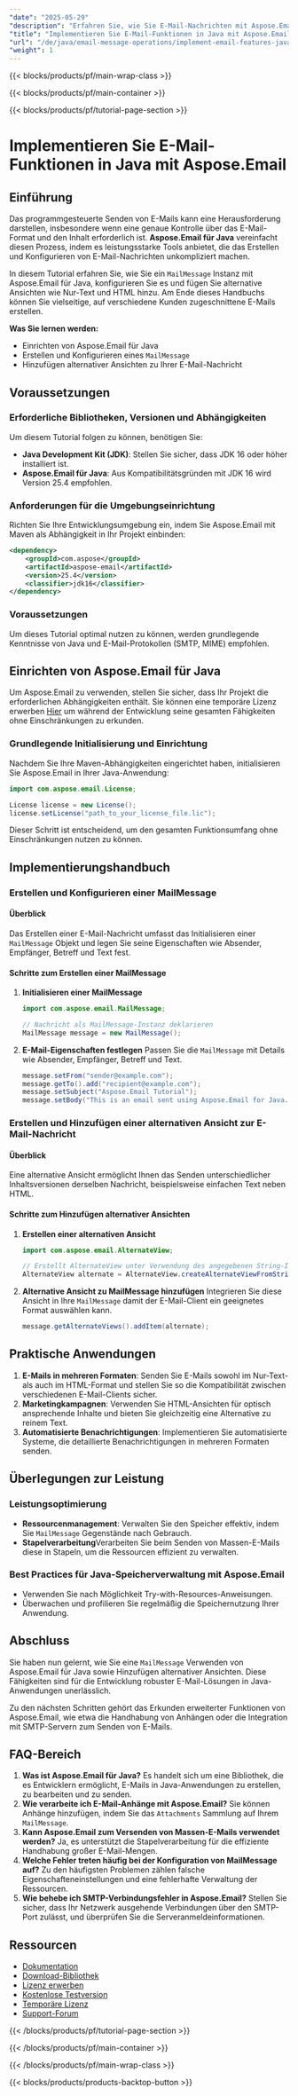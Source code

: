 ```yaml
---
"date": "2025-05-29"
"description": "Erfahren Sie, wie Sie E-Mail-Nachrichten mit Aspose.Email für Java erstellen und konfigurieren. Diese Anleitung behandelt das Einrichten von MailMessage, das Hinzufügen alternativer Ansichten und die Leistungsoptimierung."
"title": "Implementieren Sie E-Mail-Funktionen in Java mit Aspose.Email – Ein umfassender Leitfaden"
"url": "/de/java/email-message-operations/implement-email-features-java-aspose-email/"
"weight": 1
---
```


{{< blocks/products/pf/main-wrap-class >}}

{{< blocks/products/pf/main-container >}}

{{< blocks/products/pf/tutorial-page-section >}}
# Implementieren Sie E-Mail-Funktionen in Java mit Aspose.Email

## Einführung

Das programmgesteuerte Senden von E-Mails kann eine Herausforderung darstellen, insbesondere wenn eine genaue Kontrolle über das E-Mail-Format und den Inhalt erforderlich ist. **Aspose.Email für Java** vereinfacht diesen Prozess, indem es leistungsstarke Tools anbietet, die das Erstellen und Konfigurieren von E-Mail-Nachrichten unkompliziert machen.

In diesem Tutorial erfahren Sie, wie Sie ein `MailMessage` Instanz mit Aspose.Email für Java, konfigurieren Sie es und fügen Sie alternative Ansichten wie Nur-Text und HTML hinzu. Am Ende dieses Handbuchs können Sie vielseitige, auf verschiedene Kunden zugeschnittene E-Mails erstellen.

**Was Sie lernen werden:**
- Einrichten von Aspose.Email für Java
- Erstellen und Konfigurieren eines `MailMessage`
- Hinzufügen alternativer Ansichten zu Ihrer E-Mail-Nachricht

## Voraussetzungen

### Erforderliche Bibliotheken, Versionen und Abhängigkeiten
Um diesem Tutorial folgen zu können, benötigen Sie:
- **Java Development Kit (JDK)**: Stellen Sie sicher, dass JDK 16 oder höher installiert ist.
- **Aspose.Email für Java**: Aus Kompatibilitätsgründen mit JDK 16 wird Version 25.4 empfohlen.

### Anforderungen für die Umgebungseinrichtung
Richten Sie Ihre Entwicklungsumgebung ein, indem Sie Aspose.Email mit Maven als Abhängigkeit in Ihr Projekt einbinden:

```xml
<dependency>
    <groupId>com.aspose</groupId>
    <artifactId>aspose-email</artifactId>
    <version>25.4</version>
    <classifier>jdk16</classifier>
</dependency>
```

### Voraussetzungen
Um dieses Tutorial optimal nutzen zu können, werden grundlegende Kenntnisse von Java und E-Mail-Protokollen (SMTP, MIME) empfohlen.

## Einrichten von Aspose.Email für Java
Um Aspose.Email zu verwenden, stellen Sie sicher, dass Ihr Projekt die erforderlichen Abhängigkeiten enthält. Sie können eine temporäre Lizenz erwerben [Hier](https://purchase.aspose.com/temporary-license/) um während der Entwicklung seine gesamten Fähigkeiten ohne Einschränkungen zu erkunden.

### Grundlegende Initialisierung und Einrichtung
Nachdem Sie Ihre Maven-Abhängigkeiten eingerichtet haben, initialisieren Sie Aspose.Email in Ihrer Java-Anwendung:

```java
import com.aspose.email.License;

License license = new License();
license.setLicense("path_to_your_license_file.lic");
```

Dieser Schritt ist entscheidend, um den gesamten Funktionsumfang ohne Einschränkungen nutzen zu können.

## Implementierungshandbuch

### Erstellen und Konfigurieren einer MailMessage
#### Überblick
Das Erstellen einer E-Mail-Nachricht umfasst das Initialisieren einer `MailMessage` Objekt und legen Sie seine Eigenschaften wie Absender, Empfänger, Betreff und Text fest.

#### Schritte zum Erstellen einer MailMessage
1. **Initialisieren einer MailMessage**
   
   ```java
   import com.aspose.email.MailMessage;

   // Nachricht als MailMessage-Instanz deklarieren
   MailMessage message = new MailMessage();
   ```
   
2. **E-Mail-Eigenschaften festlegen**
   Passen Sie die `MailMessage` mit Details wie Absender, Empfänger, Betreff und Text.
   
   ```java
   message.setFrom("sender@example.com");
   message.getTo().add("recipient@example.com");
   message.setSubject("Aspose.Email Tutorial");
   message.setBody("This is an email sent using Aspose.Email for Java.");
   ```

### Erstellen und Hinzufügen einer alternativen Ansicht zur E-Mail-Nachricht
#### Überblick
Eine alternative Ansicht ermöglicht Ihnen das Senden unterschiedlicher Inhaltsversionen derselben Nachricht, beispielsweise einfachen Text neben HTML.

#### Schritte zum Hinzufügen alternativer Ansichten
1. **Erstellen einer alternativen Ansicht**
   
   ```java
   import com.aspose.email.AlternateView;

   // Erstellt AlternateView unter Verwendung des angegebenen String-Inhalts
   AlternateView alternate = AlternateView.createAlternateViewFromString("Alternate Text");
   ```
   
2. **Alternative Ansicht zu MailMessage hinzufügen**
   Integrieren Sie diese Ansicht in Ihre `MailMessage` damit der E-Mail-Client ein geeignetes Format auswählen kann.
   
   ```java
   message.getAlternateViews().addItem(alternate);
   ```

## Praktische Anwendungen
1. **E-Mails in mehreren Formaten**: Senden Sie E-Mails sowohl im Nur-Text- als auch im HTML-Format und stellen Sie so die Kompatibilität zwischen verschiedenen E-Mail-Clients sicher.
2. **Marketingkampagnen**: Verwenden Sie HTML-Ansichten für optisch ansprechende Inhalte und bieten Sie gleichzeitig eine Alternative zu reinem Text.
3. **Automatisierte Benachrichtigungen**: Implementieren Sie automatisierte Systeme, die detaillierte Benachrichtigungen in mehreren Formaten senden.

## Überlegungen zur Leistung
### Leistungsoptimierung
- **Ressourcenmanagement**: Verwalten Sie den Speicher effektiv, indem Sie `MailMessage` Gegenstände nach Gebrauch.
- **Stapelverarbeitung**Verarbeiten Sie beim Senden von Massen-E-Mails diese in Stapeln, um die Ressourcen effizient zu verwalten.
  
### Best Practices für Java-Speicherverwaltung mit Aspose.Email
- Verwenden Sie nach Möglichkeit Try-with-Resources-Anweisungen.
- Überwachen und profilieren Sie regelmäßig die Speichernutzung Ihrer Anwendung.

## Abschluss
Sie haben nun gelernt, wie Sie eine `MailMessage` Verwenden von Aspose.Email für Java sowie Hinzufügen alternativer Ansichten. Diese Fähigkeiten sind für die Entwicklung robuster E-Mail-Lösungen in Java-Anwendungen unerlässlich.

Zu den nächsten Schritten gehört das Erkunden erweiterter Funktionen von Aspose.Email, wie etwa die Handhabung von Anhängen oder die Integration mit SMTP-Servern zum Senden von E-Mails.

## FAQ-Bereich
1. **Was ist Aspose.Email für Java?** 
   Es handelt sich um eine Bibliothek, die es Entwicklern ermöglicht, E-Mails in Java-Anwendungen zu erstellen, zu bearbeiten und zu senden.
2. **Wie verarbeite ich E-Mail-Anhänge mit Aspose.Email?**
   Sie können Anhänge hinzufügen, indem Sie das `Attachments` Sammlung auf Ihrem `MailMessage`.
3. **Kann Aspose.Email zum Versenden von Massen-E-Mails verwendet werden?**
   Ja, es unterstützt die Stapelverarbeitung für die effiziente Handhabung großer E-Mail-Mengen.
4. **Welche Fehler treten häufig bei der Konfiguration von MailMessage auf?**
   Zu den häufigsten Problemen zählen falsche Eigenschafteneinstellungen und eine fehlerhafte Verwaltung der Ressourcen.
5. **Wie behebe ich SMTP-Verbindungsfehler in Aspose.Email?**
   Stellen Sie sicher, dass Ihr Netzwerk ausgehende Verbindungen über den SMTP-Port zulässt, und überprüfen Sie die Serveranmeldeinformationen.

## Ressourcen
- [Dokumentation](https://reference.aspose.com/email/java/)
- [Download-Bibliothek](https://releases.aspose.com/email/java/)
- [Lizenz erwerben](https://purchase.aspose.com/buy)
- [Kostenlose Testversion](https://releases.aspose.com/email/java/)
- [Temporäre Lizenz](https://purchase.aspose.com/temporary-license/)
- [Support-Forum](https://forum.aspose.com/c/email/10)

{{< /blocks/products/pf/tutorial-page-section >}}

{{< /blocks/products/pf/main-container >}}

{{< /blocks/products/pf/main-wrap-class >}}

{{< blocks/products/products-backtop-button >}}